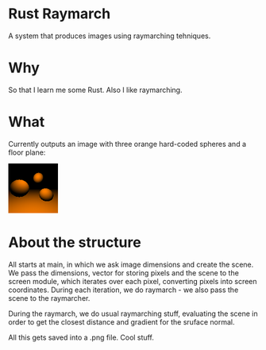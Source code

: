 # Rust Raymarch
A system that produces images using raymarching tehniques.
# Why
So that I learn me some Rust. Also I like raymarching.
# What
Currently outputs an image with three orange hard-coded spheres and a floor plane:

![the result.](https://github.com/viljokass/rust-raymarch/blob/main/img.png)


# About the structure
All starts at main, in which we ask image dimensions and create the scene.
We pass the dimensions, vector for storing pixels and the scene to the screen
module, which iterates over each pixel, converting pixels into screen coordinates.
During each iteration, we do raymarch - we also pass the scene to the raymarcher.

During the raymarch, we do usual raymarching stuff, evaluating the scene in order to
get the closest distance and gradient for the sruface normal.

All this gets saved into a .png file. Cool stuff.
